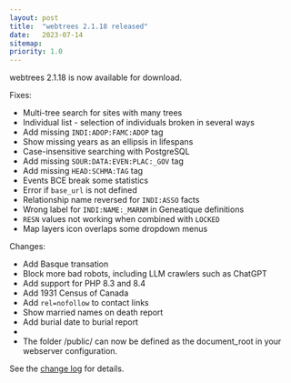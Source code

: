 ```yaml
---
layout: post
title:  "webtrees 2.1.18 released"
date:   2023-07-14
sitemap:
priority: 1.0
---
```


webtrees 2.1.18 is now available for download.

Fixes:

* Multi-tree search for sites with many trees
* Individual list - selection of individuals broken in several ways
* Add missing `INDI:ADOP:FAMC:ADOP` tag
* Show missing years as an ellipsis in lifespans
* Case-insensitive searching with PostgreSQL
* Add missing `SOUR:DATA:EVEN:PLAC:_GOV` tag
* Add missing `HEAD:SCHMA:TAG` tag
* Events BCE break some statistics
* Error if `base_url` is not defined
* Relationship name reversed for `INDI:ASSO` facts
* Wrong label for `INDI:NAME:_MARNM` in Geneatique definitions
* `RESN` values not working when combined with `LOCKED`
* Map layers icon overlaps some dropdown menus

Changes:

* Add Basque transation
* Block more bad robots, including LLM crawlers such as ChatGPT
* Add support for PHP 8.3 and 8.4
* Add 1931 Census of Canada
* Add `rel=nofollow` to contact links
* Show married names on death report
* Add burial date to burial report
* 
* The folder /public/ can now be defined as the document_root in your webserver configuration.

See the [change log](https://github.com/fisharebest/webtrees/compare/2.1.17...2.1.18) for details.
